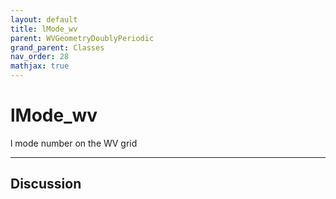 ```yaml
---
layout: default
title: lMode_wv
parent: WVGeometryDoublyPeriodic
grand_parent: Classes
nav_order: 28
mathjax: true
---
```


#  lMode_wv

l mode number on the WV grid


---

## Discussion

  
